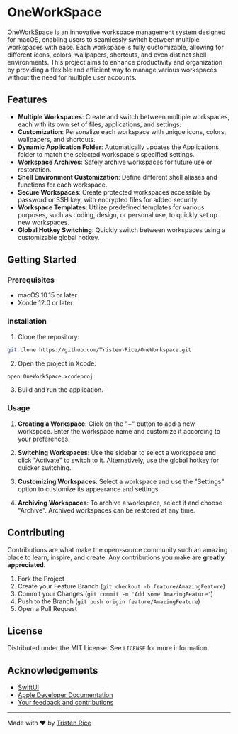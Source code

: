 # OneWorkSpace

OneWorkSpace is an innovative workspace management system designed for macOS, enabling users to seamlessly switch between multiple workspaces with ease. Each workspace is fully customizable, allowing for different icons, colors, wallpapers, shortcuts, and even distinct shell environments. This project aims to enhance productivity and organization by providing a flexible and efficient way to manage various workspaces without the need for multiple user accounts.

## Features

- **Multiple Workspaces**: Create and switch between multiple workspaces, each with its own set of files, applications, and settings.
- **Customization**: Personalize each workspace with unique icons, colors, wallpapers, and shortcuts.
- **Dynamic Application Folder**: Automatically updates the Applications folder to match the selected workspace's specified settings.
- **Workspace Archives**: Safely archive workspaces for future use or restoration.
- **Shell Environment Customization**: Define different shell aliases and functions for each workspace.
- **Secure Workspaces**: Create protected workspaces accessible by password or SSH key, with encrypted files for added security.
- **Workspace Templates**: Utilize predefined templates for various purposes, such as coding, design, or personal use, to quickly set up new workspaces.
- **Global Hotkey Switching**: Quickly switch between workspaces using a customizable global hotkey.

## Getting Started

### Prerequisites

- macOS 10.15 or later
- Xcode 12.0 or later

### Installation

1. Clone the repository:

```bash
git clone https://github.com/Tristen-Rice/OneWorkspace.git
```

2. Open the project in Xcode:

```bash
open OneWorkSpace.xcodeproj
```

3. Build and run the application.

### Usage

1. **Creating a Workspace**: Click on the "+" button to add a new workspace. Enter the workspace name and customize it according to your preferences.

2. **Switching Workspaces**: Use the sidebar to select a workspace and click "Activate" to switch to it. Alternatively, use the global hotkey for quicker switching.

3. **Customizing Workspaces**: Select a workspace and use the "Settings" option to customize its appearance and settings.

4. **Archiving Workspaces**: To archive a workspace, select it and choose "Archive". Archived workspaces can be restored at any time.

## Contributing

Contributions are what make the open-source community such an amazing place to learn, inspire, and create. Any contributions you make are **greatly appreciated**.

1. Fork the Project
2. Create your Feature Branch (`git checkout -b feature/AmazingFeature`)
3. Commit your Changes (`git commit -m 'Add some AmazingFeature'`)
4. Push to the Branch (`git push origin feature/AmazingFeature`)
5. Open a Pull Request

## License

Distributed under the MIT License. See `LICENSE` for more information.

## Acknowledgements

- [SwiftUI](https://developer.apple.com/xcode/swiftui/)
- [Apple Developer Documentation](https://developer.apple.com/documentation/)
- [Your feedback and contributions](#)

---

Made with ❤️ by [Tristen Rice](https://github.com/Tristen-Rice)
